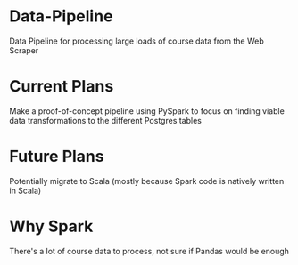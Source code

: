 # Data-Pipeline
Data Pipeline for processing large loads of course data from the Web Scraper

# Current Plans
Make a proof-of-concept pipeline using PySpark to focus on finding viable data transformations to the different Postgres tables

# Future Plans
Potentially migrate to Scala (mostly because Spark code is natively written in Scala)

# Why Spark
There's a lot of course data to process, not sure if Pandas would be enough

